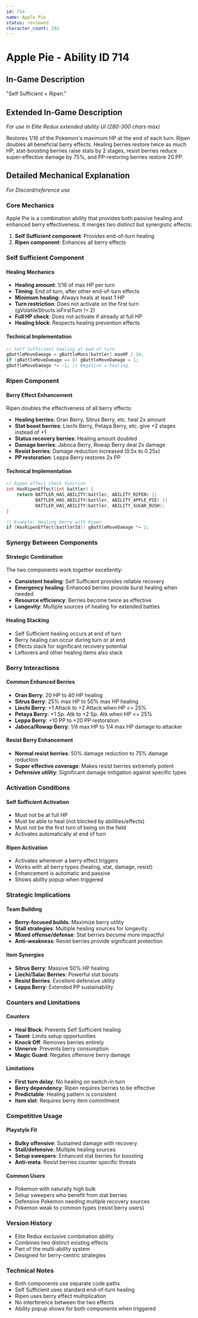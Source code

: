 ```yaml
---
id: 714
name: Apple Pie
status: reviewed
character_count: 292
---
```


# Apple Pie - Ability ID 714

## In-Game Description
"Self Sufficient + Ripen."

## Extended In-Game Description
*For use in Elite Redux extended ability UI (280-300 chars max)*

Restores 1/16 of the Pokemon's maximum HP at the end of each turn. Ripen doubles all beneficial berry effects. Healing berries restore twice as much HP, stat-boosting berries raise stats by 2 stages, resist berries reduce super-effective damage by 75%, and PP-restoring berries restore 20 PP.

## Detailed Mechanical Explanation
*For Discord/reference use*

### Core Mechanics
Apple Pie is a combination ability that provides both passive healing and enhanced berry effectiveness. It merges two distinct but synergistic effects:

1. **Self Sufficient component**: Provides end-of-turn healing
2. **Ripen component**: Enhances all berry effects

### Self Sufficient Component

#### Healing Mechanics
- **Healing amount**: 1/16 of max HP per turn
- **Timing**: End of turn, after other end-of-turn effects
- **Minimum healing**: Always heals at least 1 HP
- **Turn restriction**: Does not activate on the first turn (gVolatileStructs.isFirstTurn != 2)
- **Full HP check**: Does not activate if already at full HP
- **Healing block**: Respects healing prevention effects

#### Technical Implementation
```c
// Self Sufficient healing at end of turn
gBattleMoveDamage = gBattleMons[battler].maxHP / 16;
if (gBattleMoveDamage == 0) gBattleMoveDamage = 1;
gBattleMoveDamage *= -1; // Negative = healing
```

### Ripen Component

#### Berry Effect Enhancement
Ripen doubles the effectiveness of all berry effects:

- **Healing berries**: Oran Berry, Sitrus Berry, etc. heal 2x amount
- **Stat boost berries**: Liechi Berry, Petaya Berry, etc. give +2 stages instead of +1
- **Status recovery berries**: Healing amount doubled
- **Damage berries**: Jaboca Berry, Rowap Berry deal 2x damage
- **Resist berries**: Damage reduction increased (0.5x to 0.25x)
- **PP restoration**: Leppa Berry restores 2x PP

#### Technical Implementation
```c
// Ripen effect check function
int HasRipenEffect(int battler) {
    return BATTLER_HAS_ABILITY(battler, ABILITY_RIPEN) || 
           BATTLER_HAS_ABILITY(battler, ABILITY_APPLE_PIE) || 
           BATTLER_HAS_ABILITY(battler, ABILITY_SUGAR_RUSH);
}

// Example: Healing berry with Ripen
if (HasRipenEffect(battlerId)) gBattleMoveDamage *= 2;
```

### Synergy Between Components

#### Strategic Combination
The two components work together excellently:
- **Consistent healing**: Self Sufficient provides reliable recovery
- **Emergency healing**: Enhanced berries provide burst healing when needed
- **Resource efficiency**: Berries become twice as effective
- **Longevity**: Multiple sources of healing for extended battles

#### Healing Stacking
- Self Sufficient healing occurs at end of turn
- Berry healing can occur during turn or at end
- Effects stack for significant recovery potential
- Leftovers and other healing items also stack

### Berry Interactions

#### Common Enhanced Berries
- **Oran Berry**: 20 HP to 40 HP healing
- **Sitrus Berry**: 25% max HP to 50% max HP healing
- **Liechi Berry**: +1 Attack to +2 Attack when HP <= 25%
- **Petaya Berry**: +1 Sp. Atk to +2 Sp. Atk when HP <= 25%
- **Leppa Berry**: +10 PP to +20 PP restoration
- **Jaboca/Rowap Berry**: 1/8 max HP to 1/4 max HP damage to attacker

#### Resist Berry Enhancement
- **Normal resist berries**: 50% damage reduction to 75% damage reduction
- **Super effective coverage**: Makes resist berries extremely potent
- **Defensive utility**: Significant damage mitigation against specific types

### Activation Conditions

#### Self Sufficient Activation
- Must not be at full HP
- Must be able to heal (not blocked by abilities/effects)
- Must not be the first turn of being on the field
- Activates automatically at end of turn

#### Ripen Activation
- Activates whenever a berry effect triggers
- Works with all berry types (healing, stat, damage, resist)
- Enhancement is automatic and passive
- Shows ability popup when triggered

### Strategic Implications

#### Team Building
- **Berry-focused builds**: Maximize berry utility
- **Stall strategies**: Multiple healing sources for longevity
- **Mixed offense/defense**: Stat berries become more impactful
- **Anti-weakness**: Resist berries provide significant protection

#### Item Synergies
- **Sitrus Berry**: Massive 50% HP healing
- **Liechi/Salac Berries**: Powerful stat boosts
- **Resist Berries**: Excellent defensive utility
- **Leppa Berry**: Extended PP sustainability

### Counters and Limitations

#### Counters
- **Heal Block**: Prevents Self Sufficient healing
- **Taunt**: Limits setup opportunities
- **Knock Off**: Removes berries entirely
- **Unnerve**: Prevents berry consumption
- **Magic Guard**: Negates offensive berry damage

#### Limitations
- **First turn delay**: No healing on switch-in turn
- **Berry dependency**: Ripen requires berries to be effective
- **Predictable**: Healing pattern is consistent
- **Item slot**: Requires berry item commitment

### Competitive Usage

#### Playstyle Fit
- **Bulky offensive**: Sustained damage with recovery
- **Stall/defensive**: Multiple healing sources
- **Setup sweepers**: Enhanced stat berries for boosting
- **Anti-meta**: Resist berries counter specific threats

#### Common Users
- Pokemon with naturally high bulk
- Setup sweepers who benefit from stat berries
- Defensive Pokemon needing multiple recovery sources
- Pokemon weak to common types (resist berry users)

### Version History
- Elite Redux exclusive combination ability
- Combines two distinct existing effects
- Part of the multi-ability system
- Designed for berry-centric strategies

### Technical Notes
- Both components use separate code paths
- Self Sufficient uses standard end-of-turn healing
- Ripen uses berry effect multiplication
- No interference between the two effects
- Ability popup shows for both components when triggered
